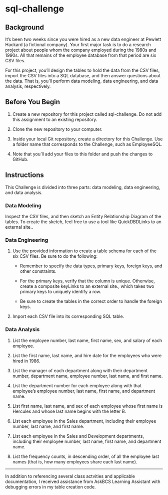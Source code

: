 # sql-challenge

## Background
It’s been two weeks since you were hired as a new data engineer at Pewlett Hackard (a fictional company). Your first major task is to do a research project about people whom the company employed during the 1980s and 1990s. All that remains of the employee database from that period are six CSV files.

For this project, you’ll design the tables to hold the data from the CSV files, import the CSV files into a SQL database, and then answer questions about the data. That is, you’ll perform data modeling, data engineering, and data analysis, respectively.

## Before You Begin
1. Create a new repository for this project called sql-challenge. Do not add this assignment to an existing repository.

1. Clone the new repository to your computer.

1. Inside your local Git repository, create a directory for this Challenge. Use a folder name that corresponds to the Challenge, such as EmployeeSQL.

1. Note that you’ll add your files to this folder and push the changes to GitHub.

## Instructions
This Challenge is divided into three parts: data modeling, data engineering, and data analysis.

### Data Modeling
Inspect the CSV files, and then sketch an Entity Relationship Diagram of the tables. To create the sketch, feel free to use a tool like QuickDBDLinks to an external site..

### Data Engineering
1. Use the provided information to create a table schema for each of the six CSV files. Be sure to do the following:

	- Remember to specify the data types, primary keys, foreign keys, and other constraints.

	- For the primary keys, verify that the column is unique. Otherwise, create a composite keyLinks to an external site., which takes two primary keys to uniquely identify a row.

	- Be sure to create the tables in the correct order to handle the foreign keys.

1. Import each CSV file into its corresponding SQL table.

### Data Analysis
1. List the employee number, last name, first name, sex, and salary of each employee.

1. List the first name, last name, and hire date for the employees who were hired in 1986.

1. List the manager of each department along with their department number, department name, employee number, last name, and first name.

1. List the department number for each employee along with that employee’s employee number, last name, first name, and department name.

1. List first name, last name, and sex of each employee whose first name is Hercules and whose last name begins with the letter B.

1. List each employee in the Sales department, including their employee number, last name, and first name.

1. List each employee in the Sales and Development departments, including their employee number, last name, first name, and department name.

1. List the frequency counts, in descending order, of all the employee last names (that is, how many employees share each last name).

----
In addition to referencing several class actvities and applicable documentation, I received assistance from AskBCS Learning Assistant with debugging errors in my table creation code.